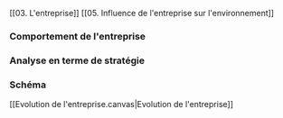 [[03. L'entreprise]] [[05. Influence de l'entreprise sur l'environnement]]
### Comportement de l'entreprise 

### Analyse en terme de stratégie






### Schéma
[[Evolution de l'entreprise.canvas|Evolution de l'entreprise]]